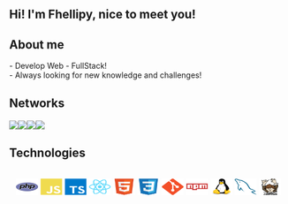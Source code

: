 ## Hi! I'm Fhellipy, nice to meet you!

<h2>About me</h2>
- Develop Web - FullStack! <br />
- Always looking for new knowledge and challenges!


<h2>Networks</h2>

<div align="center" style="display: flex">  
<a href="ffhellipyc.santana@gmail.com"><img align="center"  src="https://img.shields.io/badge/Gmail-D14836?style=for-the-badge&logo=gmail&logoColor=white" target="_blank"></a>  
<a href="https://instagram.com/_fhellipy" target="_blank"><img align="center"  src="https://img.shields.io/badge/-Instagram-%23E4405F?style=for-the-badge&logo=instagram&logoColor=white" target="_blank"></a>
<a href="https://twitter.com/_fhellipy" target="_blank"><img align="center" src="https://img.shields.io/badge/Twitter-1DA1F2?style=for-the-badge&logo=twitter&logoColor=white" target="_blank"></a>
<a href="https://www.linkedin.com/in/fhellipy-c-santana" target="_blank"><img align="center" src="https://img.shields.io/badge/-LinkedIn-%230077B5?style=for-the-badge&logo=linkedin&logoColor=white" target="_blank"></a>
</div>

<h2>Technologies</h2>

<div >
  
<div align="center" valign="top">
<br />
  <img align="center" alt="Fhellipy-PHP" height="30" width="40" src="https://raw.githubusercontent.com/devicons/devicon/master/icons/php/php-original.svg">
  <img align="center" alt="Fhellipy-Javascript" height="30" width="40" src="https://raw.githubusercontent.com/devicons/devicon/master/icons/javascript/javascript-plain.svg">
  <img align="center" alt="Fhellipy-TypeScript" height="30" width="40" src="https://raw.githubusercontent.com/devicons/devicon/master/icons/typescript/typescript-plain.svg">
  <img align="center" alt="Fhellipy-React" height="30" width="40" src="https://raw.githubusercontent.com/devicons/devicon/master/icons/react/react-original.svg">
  <img align="center" alt="Fhellipy-HTML5" height="30" width="40" src="https://raw.githubusercontent.com/devicons/devicon/master/icons/html5/html5-original.svg">
  <img align="center" alt="Fhellipy-CSS3" height="30" width="40" src="https://raw.githubusercontent.com/devicons/devicon/master/icons/css3/css3-original.svg">
  <img align="center" alt="Fhellipy-GIT" height="30" width="40" src="https://raw.githubusercontent.com/devicons/devicon/master/icons/git/git-original.svg">
  <img align="center" alt="Fhellipy-NPM" height="30" width="40" src="https://raw.githubusercontent.com/devicons/devicon/master/icons/npm/npm-original-wordmark.svg">
  <img align="center" alt="Fhellipy-Firebird" height="30" width="40" src="https://raw.githubusercontent.com/devicons/devicon/master/icons/linux/linux-original.svg">
  <img align="center" alt="Fhellipy-MySQL" height="30" width="40" src="https://raw.githubusercontent.com/devicons/devicon/master/icons/mysql/mysql-original.svg">
  <img align="center" alt="Fhellipy-Composer" height="30" width="40" src="https://raw.githubusercontent.com/devicons/devicon/master/icons/composer/composer-original.svg">
</div>

</div>

